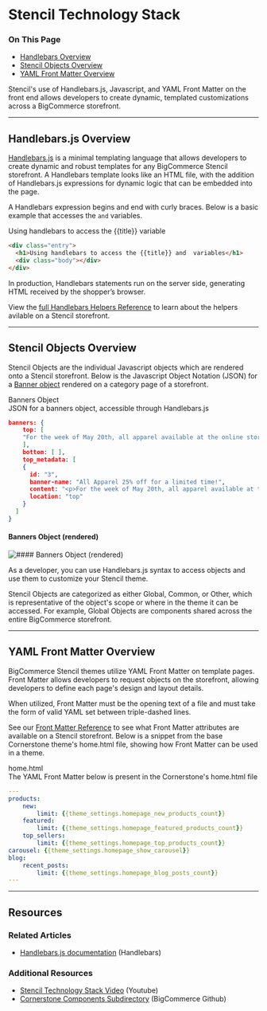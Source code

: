 <h1>Stencil Technology Stack</h1>
<div class="otp" id="no-index">
	<h3> On This Page </h3>
	<ul>
		<li><a href="#tech-stack_handlebars-overview">Handlebars Overview</a></li>
    <li><a href="#tech-stack_objects-overview">Stencil Objects Overview</a></li>
    <li><a href="#tech-stack_front-matter-overview">YAML Front Matter Overview</a></li>
  </ul>
</div>

Stencil's use of Handlebars.js, Javascript, and YAML Front Matter on the front end allows developers to create dynamic, templated customizations across a BigCommerce storefront.

---

<a href='#tech-stack_handlebars-overview' aria-hidden='true' class='block-anchor'  id='tech-stack_handlebars-overview'><i aria-hidden='true' class='linkify icon'></i></a>

## Handlebars.js Overview

[Handlebars.js](https://handlebarsjs.com/) is a minimal templating language that allows developers to create dynamic and robust templates for any BigCommerce Stencil storefront. A Handlebars template looks like an HTML file, with the addition of Handlebars.js expressions for dynamic logic that can be embedded into the page.

A Handlebars expression begins and end with curly braces.
Below is a basic example that accesses the `` and `` variables.

<div class="HubBlock-header">
    <div class="HubBlock-header-title flex items-center">
        <div class="HubBlock-header-name">Using handlebars to access the {{title}} variable</div>
    </div><div class="HubBlock-header-subtitle"></div>
</div>

<!--
title: "Using handlebars to access the {{title}}  variable"
subtitle: ""
lineNumbers: true
-->

```html
<div class="entry">
  <h1>Using handlebars to access the {{title}} and  variables</h1>
  <div class="body"></div>
</div>
```

In production, Handlebars statements run on the server side, generating HTML received by the shopper’s browser.

View the [full Handlebars Helpers Reference](/stencil-docs/reference-docs/handlebars-helpers-reference) to learn about the helpers avilable on a Stencil storefront.

---

<a href='#tech-stack_objects-overview' aria-hidden='true' class='block-anchor'  id='tech-stack_objects-overview'><i aria-hidden='true' class='linkify icon'></i></a>

## Stencil Objects Overview

Stencil Objects are the individual Javascript objects which are rendered onto a Stencil storefront. Below is the Javascript Object Notation (JSON) for a [Banner object](https://developer.bigcommerce.com/stencil-docs/reference-docs/global-objects-and-properties#global-objects_banner) rendered on a category page of a storefront.

<div class="HubBlock-header">
    <div class="HubBlock-header-title flex items-center">
        <div class="HubBlock-header-name">Banners Object </div>
    </div><div class="HubBlock-header-subtitle">JSON for a banners object, accessible through Handlebars.js</div>
</div>

<!--
title: "Banners Object "
subtitle: "JSON for a banners object, accessible through Handlebars.js"
lineNumbers: true
-->

```json
banners: {
    top: [
    "For the week of May 20th, all apparel available at the online store will be 25% off the standard store price."
    ],
    bottom: [ ],
    top_metadata: [
    {
      id: "3",
      banner-name: "All Apparel 25% off for a limited time!",
      content: "<p>For the week of May 20th, all apparel available at the online store will be 25% off the standard store price.</p>",
      location: "top"
    }
  ]
}
```

<!--
    title: #### Banners Object (rendered)

    data: //s3.amazonaws.com/user-content.stoplight.io/6116/1558381899909
-->

#### Banners Object (rendered)
![#### Banners Object (rendered)
](//s3.amazonaws.com/user-content.stoplight.io/6116/1558381899909 "#### Banners Object (rendered)
")

As a developer, you can use Handlebars.js syntax to access objects and use them to customize your Stencil theme.

Stencil Objects are categorized as either Global, Common, or Other, which is representative of the object's scope or where in the theme it can be accessed. For example, Global Objects are components shared across the entire BigCommerce storefront.

---

<a href='#tech-stack_front-matter-overview' aria-hidden='true' class='block-anchor'  id='tech-stack_front-matter-overview'><i aria-hidden='true' class='linkify icon'></i></a>

## YAML Front Matter Overview

BigCommerce Stencil themes utilize YAML Front Matter on template pages. Front Matter allows developers to request objects on the storefront, allowing developers to define each page's design and layout details.

When utilized, Front Matter must be the opening text of a file and must take the form of valid YAML set between triple-dashed lines.

See our [Front Matter Reference](/stencil-docs/reference-docs/front-matter-reference) to see what Front Matter attributes are available on a Stencil storefront. Below is a snippet from the base Cornerstone theme's <span class="fn">home.html</span> file, showing how Front Matter can be used in a theme.

<div class="HubBlock-header">
    <div class="HubBlock-header-title flex items-center">
        <div class="HubBlock-header-name">home.html</div>
    </div><div class="HubBlock-header-subtitle">The YAML Front Matter below is present in the Cornerstone's home.html file </div>
</div>

<!--
title: "home.html"
subtitle: "The YAML Front Matter below is present in the Cornerstone's home.html file "
lineNumbers: true
-->

```yaml
---
products:
    new:
        limit: {{theme_settings.homepage_new_products_count}}
    featured:
        limit: {{theme_settings.homepage_featured_products_count}}
    top_sellers:
        limit: {{theme_settings.homepage_top_products_count}}
carousel: {{theme_settings.homepage_show_carousel}}
blog:
    recent_posts:
        limit: {{theme_settings.homepage_blog_posts_count}}
---
```

---

## Resources

### Related Articles

* [Handlebars.js documentation](https://handlebarsjs.com/) (Handlebars)

### Additional Resources

* [Stencil Technology Stack Video](https://www.youtube.com/watch/p5SR8N0SeCg) (Youtube)
* [Cornerstone Components Subdirectory](https://github.com/bigcommerce/cornerstone) (BigCommerce Github)
